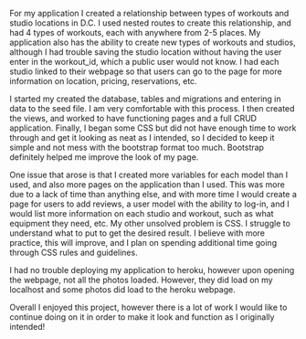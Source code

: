  For my application I created a relationship between types of workouts and studio locations in D.C. I used nested routes to create this relationship, and had 4 types of workouts, each with anywhere from 2-5 places. My application also has the ability to create new types of workouts and studios, although I had trouble saving the studio location without having the user enter in the workout_id, which a public user would not know. I had each studio linked to their webpage so that users can go to the page for more information on location, pricing, reservations, etc.

 I started my created the database, tables and migrations and entering in data to the seed file. I am very comfortable with this process. I then created the views, and worked to have functioning pages and a full CRUD application. Finally, I began some CSS but did not have enough time to work through and get it looking as neat as I intended, so I decided to keep it simple and not mess with the bootstrap format too much. Bootstrap definitely helped me improve the look of my page.

 One issue that arose is that I created more variables for each model than I used, and also more pages on the application than I used. This was more due to a lack of time than anything else, and with more time I would create a page for users to add reviews, a user model with the ability to log-in, and I would list more information on each studio and workout, such as what equipment they need, etc. My other unsolved problem is CSS. I struggle to understand what to put to get the desired result. I believe with more practice, this will improve, and I plan on spending additional time going through CSS rules and guidelines.

 I had no trouble deploying my application to heroku, however upon opening the webpage, not all the photos loaded. However, they did load on my localhost and some photos did load to the heroku webpage.  

 Overall I enjoyed this project, however there is a lot of work I would like to continue doing on it in order to make it look and function as I originally intended!
